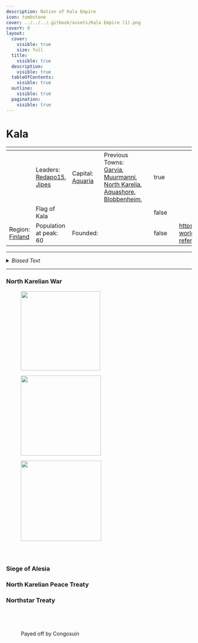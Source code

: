 ```yaml
---
description: Nation of Kala Empire
icon: tombstone
cover: ../../../.gitbook/assets/Kala Empire (1).png
coverY: 0
layout:
  cover:
    visible: true
    size: full
  title:
    visible: true
  description:
    visible: true
  tableOfContents:
    visible: true
  outline:
    visible: true
  pagination:
    visible: true
---
```


# Kala

<table data-view="cards" data-full-width="false"><thead><tr><th></th><th></th><th></th><th></th><th data-card-cover data-type="files"></th><th data-hidden data-type="checkbox"></th><th data-hidden data-type="files"></th><th data-hidden data-card-target data-type="content-ref"></th></tr></thead><tbody><tr><td></td><td>Leaders: <a href="../players/redapo15.md">Redapo15</a>, <a href="../players/jipes.md">Jipes</a></td><td>Capital: <a href="../towns/aquaria.md">Aquaria</a></td><td>Previous Towns: <a href="../towns/garvia/">Garvia</a>, <a href="../towns/archived-towns/finland-region/muurmanni.md">Muurmanni</a>, <a href="../towns/archived-towns/finland-region/north-karelia.md">North Karelia</a>, <a href="../towns/archived-towns/other-regions/aquashore.md">Aquashore</a>, <a href="../towns/archived-towns/finland-region/blobbenheim.md">Blobbenheim</a>,</td><td></td><td>true</td><td></td><td></td></tr><tr><td><img src="../../../.gitbook/assets/hakkapeliitat320x.png" alt="" data-size="original"></td><td>Flag of Kala</td><td></td><td></td><td></td><td>false</td><td></td><td></td></tr><tr><td>Region: <a href="../towns/archived-towns/finland-region/">Finland</a></td><td>Population at peak: 60</td><td>Founded:</td><td></td><td></td><td>false</td><td></td><td><a href="https://github.com/SwineFeather/book/blob/main/the-world/civilization/nations/absent-nations/broken-reference/README.md">https://github.com/SwineFeather/book/blob/main/the-world/civilization/nations/absent-nations/broken-reference/README.md</a></td></tr></tbody></table>

***

<details>

<summary><em>Biased Text</em></summary>

Kala was a nation that rose to glory and fell to ruin in the Nordics Minecraft server. It was founded by Redapo, a visionary leader with a grand plan for his nation. He chose Finland as his territory and quickly recruited many players to join him. He named his nation Kala and declared himself the emperor of the Kala Empire.

Kala was a militaristic nation that sought to dominate the server. It waged wars against other towns and nations and expanded its borders by force. It was involved in the North Karelian War, which erupted when North Karelia seceded from Kala due to high taxes. Kala's enemies feared and hated its aggression and cruelty.

Aquaria was the capital and the largest town of Kala and the seat of Redapo's power. Aquaria had a big tunnel system connecting most buildings in the town and a big nether highway system built when The Nether was released. It also had a dome building that housed an enchantment bookshop, a courthouse used for meetings, and a harbor popular for fishing. It was a hub of trade and attracted many visitors. Aquaria was also the home of Jipes, the co-leader of Kala and Redapo's loyal friend.

Kala had three other towns: Muurmani, North Karelia, and Garvia. Muurmani was a town in the far north, near the Arctic Circle. It was a cold and isolated place, but also a strategic outpost for Kala's northern expansion. North Karelia was a town in the southwest. It was a prosperous but rebellious town that eventually broke away from Kala. Garvia was a town in the southeast, near the Gulf of Finland. It was a peaceful and friendly town.

Kala's downfall began when it lost its builders and its players. Kala had focused too much on war and conquest and neglected its infrastructure and development. Its towns became dilapidated and deserted. Kala also suffered from internal strife and external threats. Its people became unhappy and unfulfilled, and its enemies became stronger and bolder. Kala's glory faded, and its power waned.

Kala eventually became the weakest nation on the server and a shadow of its former self. It was abandoned by their players and reduced to a single town, Aquaria. It became an independent town and a relic of the past. It still bears the name of Kala, but it no longer claims to be an empire. It is a peaceful and friendly town but also a lonely and forgotten one. It is a town that once belonged to a nation that once ruled the Nordics Minecraft server but is now a ghost town.

</details>



***

### North Karelian War

<div>

<figure><img src="../../../.gitbook/assets/nw1.png" alt="" width="215"><figcaption></figcaption></figure>

 

<figure><img src="../../../.gitbook/assets/nw2.png" alt="" width="217"><figcaption></figcaption></figure>

 

<figure><img src="../../../.gitbook/assets/nw3.png" alt="" width="218"><figcaption></figcaption></figure>

</div>

<div>

<figure><img src="../../../.gitbook/assets/nw4.png" alt=""><figcaption></figcaption></figure>

 

<figure><img src="../../../.gitbook/assets/nw5.png" alt=""><figcaption></figcaption></figure>

 

<figure><img src="../../../.gitbook/assets/nw6.png" alt=""><figcaption></figcaption></figure>

</div>

### Siege of Alesia

### North Karelian Peace Treaty

### Northstar Treaty

<div>

<figure><img src="../../../.gitbook/assets/n1.png" alt=""><figcaption></figcaption></figure>

 

<figure><img src="../../../.gitbook/assets/n2.png" alt=""><figcaption></figcaption></figure>

 

<figure><img src="../../../.gitbook/assets/n3.png" alt=""><figcaption></figcaption></figure>

</div>

<div>

<figure><img src="../../../.gitbook/assets/n4.png" alt=""><figcaption><p>Payed off by Congosuin</p></figcaption></figure>

 

<figure><img src="../../../.gitbook/assets/n5.png" alt=""><figcaption></figcaption></figure>

 

<figure><img src="../../../.gitbook/assets/n6.png" alt=""><figcaption></figcaption></figure>

</div>
